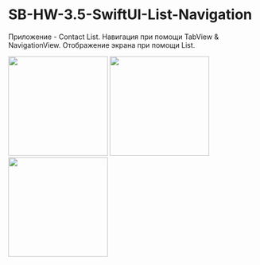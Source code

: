 # SB-HW-3.5-SwiftUI-List-Navigation
Приложение - Contact List. Навигация при помощи TabView &amp; NavigationView. Отображение экрана при помощи List.
<p>
<img src="https://user-images.githubusercontent.com/112563277/200214124-09f7d11e-c50b-475c-93d2-94c6272962e7.png" width="200" />
<img src="https://user-images.githubusercontent.com/112563277/200214122-9e502b27-7dcc-4efe-8c2c-11c1d3e387ea.png" width="200" />
<img src="https://user-images.githubusercontent.com/112563277/200214120-533e8e1a-a743-43ff-a8af-aca88468eb7a.png" width="200" />
</p>
